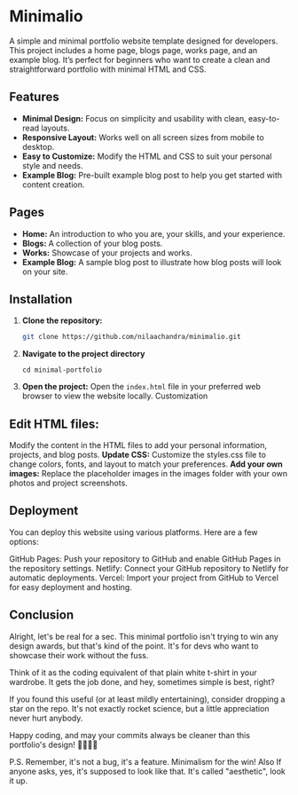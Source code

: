 # Minimalio

A simple and minimal portfolio website template designed for developers. This project includes a home page, blogs page, works page, and an example blog. It’s perfect for beginners who want to create a clean and straightforward portfolio with minimal HTML and CSS.


## Features

- **Minimal Design:** Focus on simplicity and usability with clean, easy-to-read layouts.
- **Responsive Layout:** Works well on all screen sizes from mobile to desktop.
- **Easy to Customize:** Modify the HTML and CSS to suit your personal style and needs.
- **Example Blog:** Pre-built example blog post to help you get started with content creation.

## Pages

- **Home:** An introduction to who you are, your skills, and your experience.
- **Blogs:** A collection of your blog posts.
- **Works:** Showcase of your projects and works.
- **Example Blog:** A sample blog post to illustrate how blog posts will look on your site.

## Installation

1. **Clone the repository:**

   ```bash
   git clone https://github.com/nilaachandra/minimalio.git 
   ```
2. **Navigate to the project directory**
    ```
    cd minimal-portfolio
    ```
3. **Open the project:** Open the `index.html` file in your preferred web browser to view the website locally.
Customization

## Edit HTML files:
Modify the content in the HTML files to add your personal information, projects, and blog posts.
**Update CSS:** Customize the styles.css file to change colors, fonts, and layout to match your preferences.
**Add your own images:** Replace the placeholder images in the images folder with your own photos and project screenshots.

## Deployment
You can deploy this website using various platforms. Here are a few options:

GitHub Pages: Push your repository to GitHub and enable GitHub Pages in the repository settings.
Netlify: Connect your GitHub repository to Netlify for automatic deployments.
Vercel: Import your project from GitHub to Vercel for easy deployment and hosting.

## Conclusion

Alright, let's be real for a sec. This minimal portfolio isn't trying to win any design awards, but that's kind of the point. It's for devs who want to showcase their work without the fuss.

Think of it as the coding equivalent of that plain white t-shirt in your wardrobe. It gets the job done, and hey, sometimes simple is best, right?

If you found this useful (or at least mildly entertaining), consider dropping a star on the repo. It's not exactly rocket science, but a little appreciation never hurt anybody.

Happy coding, and may your commits always be cleaner than this portfolio's design! 👩‍💻👨‍💻

P.S. Remember, it's not a bug, it's a feature. Minimalism for the win! Also If anyone asks, yes, it's supposed to look like that. It's called "aesthetic", look it up.


    
